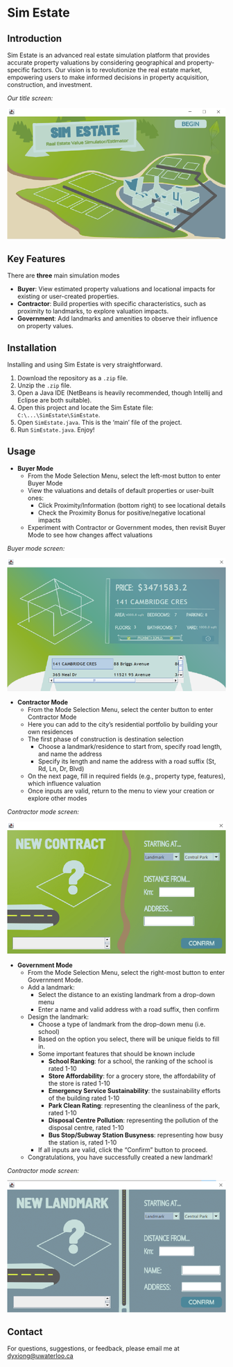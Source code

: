 # Sim Estate

## Introduction
Sim Estate is an advanced real estate simulation platform that provides accurate property valuations by considering geographical and property-specific factors. Our vision is to revolutionize the real estate market, empowering users to make informed decisions in property acquisition, construction, and investment.

_Our title screen:_

![alt text](https://github.com/dawsonxiong/SimEstate/blob/master/src/resources/titlescreen.png)

## Key Features
There are **three** main simulation modes
- **Buyer**: View estimated property valuations and locational impacts for existing or user-created properties.
- **Contractor**: Build properties with specific characteristics, such as proximity to landmarks, to explore valuation impacts.
- **Government**: Add landmarks and amenities to observe their influence on property values.

## Installation
Installing and using Sim Estate is very straightforward.
1. Download the repository as a `.zip` file.
2. Unzip the `.zip` file.
3. Open a Java IDE (NetBeans is heavily recommended, though Intellij and Eclipse are both suitable).
4. Open this project and locate the Sim Estate file: `C:\...\SimEstate\SimEstate`.
5. Open `SimEstate.java`. This is the ‘main’ file of the project.
6. Run `SimEstate.java`. Enjoy!

## Usage
- **Buyer Mode**
  - From the Mode Selection Menu, select the left-most button to enter Buyer Mode
  - View the valuations and details of default properties or user-built ones:
    - Click Proximity/Information (bottom right) to see locational details
    - Check the Proximity Bonus for positive/negative locational impacts
  - Experiment with Contractor or Government modes, then revisit Buyer Mode to see how changes affect valuations
 
_Buyer mode screen:_

![alt text](https://github.com/dawsonxiong/SimEstate/blob/master/src/resources/buyerscreen.png)

- **Contractor Mode**
  - From the Mode Selection Menu, select the center button to enter Contractor Mode
  - Here you can add to the city’s residential portfolio by building your own residences
  - The first phase of construction is destination selection
    - Choose a landmark/residence to start from, specify road length, and name the address
    - Specify its length and name the address with a road suffix (St, Rd, Ln, Dr, Blvd)
  - On the next page, fill in required fields (e.g., property type, features), which influence valuation
  - Once inputs are valid, return to the menu to view your creation or explore other modes

_Contractor mode screen:_

![alt text](https://github.com/dawsonxiong/SimEstate/blob/master/src/resources/contractorscreen.png)

- **Government Mode**
  - From the Mode Selection Menu, select the right-most button to enter Government Mode.
  - Add a landmark:
    - Select the distance to an existing landmark from a drop-down menu
    - Enter a name and valid address with a road suffix, then confirm
  - Design the landmark:
    - Choose a type of landmark from the drop-down menu (i.e. school)
    - Based on the option you select, there will be unique fields to fill in.
    - Some important features that should be known include
      - **School Ranking**: for a school, the ranking of the school is rated 1-10
      - **Store Affordability**: for a grocery store, the affordability of the store is rated 1-10
      - **Emergency Service Sustainability**: the sustainability efforts of the building rated 1-10
      - **Park Clean Rating**: representing the cleanliness of the park, rated 1-10
      - **Disposal Centre Pollution**: representing the pollution of the disposal centre, rated 1-10
      - **Bus Stop/Subway Station Busyness**: representing how busy the station is, rated 1-10
    - If all inputs are valid, click the “Confirm” button to proceed.
  - Congratulations, you have successfully created a new landmark!

_Contractor mode screen:_

![alt text](https://github.com/dawsonxiong/SimEstate/blob/master/src/resources/governmentsreen.png)

## Contact
For questions, suggestions, or feedback, please email me at dyxiong@uwaterloo.ca
